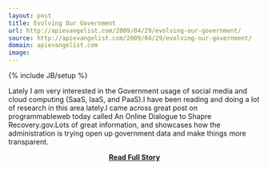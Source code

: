 ```yaml
---
layout: post
title: Evolving Our Government
url: http://apievangelist.com/2009/04/29/evolving-our-government/
source: http://apievangelist.com/2009/04/29/evolving-our-government/
domain: apievangelist.com
image: 
---
```

{% include JB/setup %}<p>Lately I am very interested in the Government usage of social media and cloud computing (SaaS, IaaS, and PaaS).I have been reading and doing a lot of research in this area lately.I came across great post on programmableweb today called An Online Dialogue to Shapre Recovery.gov.Lots of great information, and showcases how the administration is trying open up government data and make things more transparent.</p>
<center><p><a href="http://apievangelist.com/2009/04/29/evolving-our-government/" style='padding:25px; font-sze:18px; font-weight: bold;'>Read Full Story</a></p></center>
